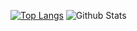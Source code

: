 [![Top Langs](https://github-readme-stats.vercel.app/api/top-langs/?username=zhcode-fun&hide=swift&theme=dark)](https://github.com/anuraghazra/github-readme-stats)
![Github Stats](https://github-readme-stats.vercel.app/api?username=zhcode-fun&show_icons=true&theme=dark)
<!--
**zhcode-fun/zhcode-fun** is a ✨ _special_ ✨ repository because its `README.md` (this file) appears on your GitHub profile.

Here are some ideas to get you started:

- 🔭 I’m currently working on ...
- 🌱 I’m currently learning ...
- 👯 I’m looking to collaborate on ...
- 🤔 I’m looking for help with ...
- 💬 Ask me about ...
- 📫 How to reach me: ...
- 😄 Pronouns: ...
- ⚡ Fun fact: ...
-->
